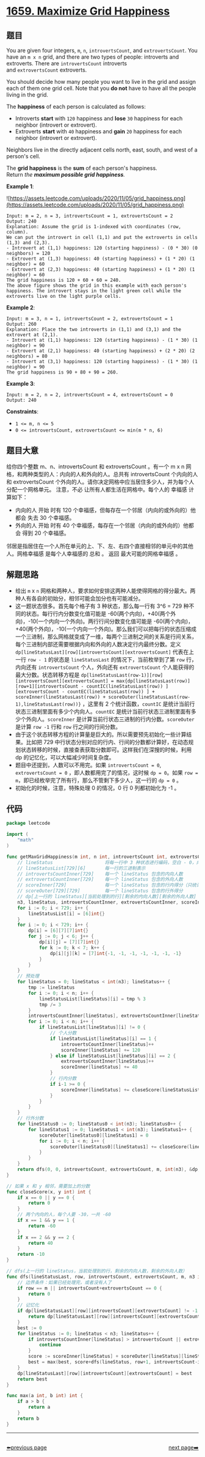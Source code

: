 # [1659. Maximize Grid Happiness](https://leetcode.com/problems/maximize-grid-happiness/)

## 题目

You are given four integers, `m`, `n`, `introvertsCount`, and `extrovertsCount`. You have an `m x n` grid, and there are two types of people: introverts and extroverts. There are `introvertsCount` introverts and `extrovertsCount` extroverts.

You should decide how many people you want to live in the grid and assign each of them one grid cell. Note that you **do not** have to have all the people living in the grid.

The **happiness** of each person is calculated as follows:

- Introverts **start** with `120` happiness and **lose** `30` happiness for each neighbor (introvert or extrovert).
- Extroverts **start** with `40` happiness and **gain** `20` happiness for each neighbor (introvert or extrovert).

Neighbors live in the directly adjacent cells north, east, south, and west of a person's cell.

The **grid happiness** is the **sum** of each person's happiness. Return *the **maximum possible grid happiness**.*

**Example 1**:

![https://assets.leetcode.com/uploads/2020/11/05/grid_happiness.png](https://assets.leetcode.com/uploads/2020/11/05/grid_happiness.png)

```
Input: m = 2, n = 3, introvertsCount = 1, extrovertsCount = 2
Output: 240
Explanation: Assume the grid is 1-indexed with coordinates (row, column).
We can put the introvert in cell (1,1) and put the extroverts in cells (1,3) and (2,3).
- Introvert at (1,1) happiness: 120 (starting happiness) - (0 * 30) (0 neighbors) = 120
- Extrovert at (1,3) happiness: 40 (starting happiness) + (1 * 20) (1 neighbor) = 60
- Extrovert at (2,3) happiness: 40 (starting happiness) + (1 * 20) (1 neighbor) = 60
The grid happiness is 120 + 60 + 60 = 240.
The above figure shows the grid in this example with each person's happiness. The introvert stays in the light green cell while the extroverts live on the light purple cells.
```

**Example 2**:

```
Input: m = 3, n = 1, introvertsCount = 2, extrovertsCount = 1
Output: 260
Explanation: Place the two introverts in (1,1) and (3,1) and the extrovert at (2,1).
- Introvert at (1,1) happiness: 120 (starting happiness) - (1 * 30) (1 neighbor) = 90
- Extrovert at (2,1) happiness: 40 (starting happiness) + (2 * 20) (2 neighbors) = 80
- Introvert at (3,1) happiness: 120 (starting happiness) - (1 * 30) (1 neighbor) = 90
The grid happiness is 90 + 80 + 90 = 260.
```

**Example 3**:

```
Input: m = 2, n = 2, introvertsCount = 4, extrovertsCount = 0
Output: 240
```

**Constraints**:

- `1 <= m, n <= 5`
- `0 <= introvertsCount, extrovertsCount <= min(m * n, 6)`

## 题目大意

给你四个整数 m、n、introvertsCount 和 extrovertsCount 。有一个 m x n 网格，和两种类型的人：内向的人和外向的人。总共有 introvertsCount 个内向的人和 extrovertsCount 个外向的人。请你决定网格中应当居住多少人，并为每个人分配一个网格单元。 注意，不必 让所有人都生活在网格中。每个人的 幸福感 计算如下：

- 内向的人 开始 时有 120 个幸福感，但每存在一个邻居（内向的或外向的）他都会 失去 30 个幸福感。
- 外向的人 开始 时有 40 个幸福感，每存在一个邻居（内向的或外向的）他都会 得到 20 个幸福感。

邻居是指居住在一个人所在单元的上、下、左、右四个直接相邻的单元中的其他人。网格幸福感 是每个人幸福感的 总和 。 返回 最大可能的网格幸福感 。

## 解题思路

- 给出 `m` x `n` 网格和两种人，要求如何安排这两种人能使得网格的得分最大。两种人有各自的初始分，相邻可能会加分也有可能减分。
- 这一题状态很多。首先每个格子有 3 种状态，那么每一行有 3^6 = 729 种不同的状态。每行行内分数变化值可能是 -60(两个内向)，+40(两个外向)，-10(一个内向一个外向)。两行行间分数变化值可能是 -60(两个内向)，+40(两个外向)，-10(一个内向一个外向)。那么我们可以把每行的状态压缩成一个三进制，那么网格就变成了一维，每两个三进制之间的关系是行间关系，每个三进制内部还需要根据内向和外向的人数决定行内最终分数。定义 `dp[lineStatusLast][row][introvertsCount][extrovertsCount]` 代表在上一行 `row - 1` 的状态是 `lineStatusLast` 的情况下，当前枚举到了第 `row` 行，内向还有 `introvertsCount` 个人，外向还有 `extrovertsCount` 个人能获得的最大分数。状态转移方程是 `dp[lineStatusLast(row-1)][row][introvertsCount][extrovertsCount] = max{dp[lineStatusLast(row)][row+1][introvertsCount - countIC(lineStatusLast(row)) ][extrovertsCount - countEC(lineStatusLast(row)) ] + scoreInner(lineStatusLast(row)) + scoreOuter(lineStatusLast(row-1),lineStatusLast(row))}` ，这里有 2 个统计函数，`countIC` 是统计当前行状态三进制里面有多少个内向人。`countEC` 是统计当前行状态三进制里面有多少个外向人。`scoreInner` 是计算当前行状态三进制的行内分数。`scoreOuter` 是计算 `row -1` 行和 `row` 行之间的行间分数。
- 由于这个状态转移方程的计算量是巨大的。所以需要预先初始化一些计算结果。比如把 729 中行状态分别对应的行内、行间的分数都计算好，在动态规划状态转移的时候，直接查表获取分数即可。这样我们在深搜的时候，利用 dp 的记忆化，可以大幅减少时间复杂度。
- 题目中还提到，人数可以不用完。如果 `introvertsCount = 0`, `extrovertsCount = 0` ，即人数都用完了的情况，这时候 `dp = 0`。如果 `row = m`，即已经枚举完了所有行，那么不管剩下多少人，这一行的 `dp = 0` 。
- 初始化的时候，注意，特殊处理 0 的情况，0 行 0 列都初始化为 -1 。

## 代码

```go
package leetcode

import (
	"math"
)

func getMaxGridHappiness(m int, n int, introvertsCount int, extrovertsCount int) int {
	// lineStatus 					将每一行中 3 种状态进行编码，空白 - 0，内向人 - 1，外向人 - 2，每行状态用三进制表示
	// lineStatusList[729][6] 		每一行的三进制表示
	// introvertsCountInner[729] 	每一个 lineStatus 包含的内向人数
	// extrovertsCountInner[729] 	每一个 lineStatus 包含的外向人数
	// scoreInner[729] 			 	每一个 lineStatus 包含的行内得分（只统计 lineStatus 本身的得分，不包括它与上一行的）
	// scoreOuter[729][729] 	 	每一个 lineStatus 包含的行外得分
	// dp[上一行的 lineStatus][当前处理到的行][剩余的内向人数][剩余的外向人数]
	n3, lineStatus, introvertsCountInner, extrovertsCountInner, scoreInner, scoreOuter, lineStatusList, dp := math.Pow(3.0, float64(n)), 0, [729]int{}, [729]int{}, [729]int{}, [729][729]int{}, [729][6]int{}, [729][6][7][7]int{}
	for i := 0; i < 729; i++ {
		lineStatusList[i] = [6]int{}
	}
	for i := 0; i < 729; i++ {
		dp[i] = [6][7][7]int{}
		for j := 0; j < 6; j++ {
			dp[i][j] = [7][7]int{}
			for k := 0; k < 7; k++ {
				dp[i][j][k] = [7]int{-1, -1, -1, -1, -1, -1, -1}
			}
		}
	}
	// 预处理
	for lineStatus = 0; lineStatus < int(n3); lineStatus++ {
		tmp := lineStatus
		for i := 0; i < n; i++ {
			lineStatusList[lineStatus][i] = tmp % 3
			tmp /= 3
		}
		introvertsCountInner[lineStatus], extrovertsCountInner[lineStatus], scoreInner[lineStatus] = 0, 0, 0
		for i := 0; i < n; i++ {
			if lineStatusList[lineStatus][i] != 0 {
				// 个人分数
				if lineStatusList[lineStatus][i] == 1 {
					introvertsCountInner[lineStatus]++
					scoreInner[lineStatus] += 120
				} else if lineStatusList[lineStatus][i] == 2 {
					extrovertsCountInner[lineStatus]++
					scoreInner[lineStatus] += 40
				}
				// 行内分数
				if i-1 >= 0 {
					scoreInner[lineStatus] += closeScore(lineStatusList[lineStatus][i], lineStatusList[lineStatus][i-1])
				}
			}
		}
	}
	// 行外分数
	for lineStatus0 := 0; lineStatus0 < int(n3); lineStatus0++ {
		for lineStatus1 := 0; lineStatus1 < int(n3); lineStatus1++ {
			scoreOuter[lineStatus0][lineStatus1] = 0
			for i := 0; i < n; i++ {
				scoreOuter[lineStatus0][lineStatus1] += closeScore(lineStatusList[lineStatus0][i], lineStatusList[lineStatus1][i])
			}
		}
	}
	return dfs(0, 0, introvertsCount, extrovertsCount, m, int(n3), &dp, &introvertsCountInner, &extrovertsCountInner, &scoreInner, &scoreOuter)
}

// 如果 x 和 y 相邻，需要加上的分数
func closeScore(x, y int) int {
	if x == 0 || y == 0 {
		return 0
	}
	// 两个内向的人，每个人要 -30，一共 -60
	if x == 1 && y == 1 {
		return -60
	}
	if x == 2 && y == 2 {
		return 40
	}
	return -10
}

// dfs(上一行的 lineStatus，当前处理到的行，剩余的内向人数，剩余的外向人数）
func dfs(lineStatusLast, row, introvertsCount, extrovertsCount, m, n3 int, dp *[729][6][7][7]int, introvertsCountInner, extrovertsCountInner, scoreInner *[729]int, scoreOuter *[729][729]int) int {
	// 边界条件：如果已经处理完，或者没有人了
	if row == m || introvertsCount+extrovertsCount == 0 {
		return 0
	}
	// 记忆化
	if dp[lineStatusLast][row][introvertsCount][extrovertsCount] != -1 {
		return dp[lineStatusLast][row][introvertsCount][extrovertsCount]
	}
	best := 0
	for lineStatus := 0; lineStatus < n3; lineStatus++ {
		if introvertsCountInner[lineStatus] > introvertsCount || extrovertsCountInner[lineStatus] > extrovertsCount {
			continue
		}
		score := scoreInner[lineStatus] + scoreOuter[lineStatus][lineStatusLast]
		best = max(best, score+dfs(lineStatus, row+1, introvertsCount-introvertsCountInner[lineStatus], extrovertsCount-extrovertsCountInner[lineStatus], m, n3, dp, introvertsCountInner, extrovertsCountInner, scoreInner, scoreOuter))
	}
	dp[lineStatusLast][row][introvertsCount][extrovertsCount] = best
	return best
}

func max(a int, b int) int {
	if a > b {
		return a
	}
	return b
}
```



----------------------------------------------
<div style="display: flex;justify-content: space-between;align-items: center;">
<p><a href="https://books.halfrost.com/leetcode/ChapterFour/1600~1699/1658.Minimum-Operations-to-Reduce-X-to-Zero/">⬅️previous page</a></p>
<p><a href="https://books.halfrost.com/leetcode/ChapterFour/1600~1699/1662.Check-If-Two-String-Arrays-are-Equivalent/">next page➡️</a></p>
</div>
